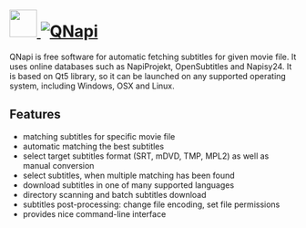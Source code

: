 # [<img src="https://cdn.rawgit.com/AdmiringWorm/chocolatey-packages/e22951a2f623905613b880e72574ec94b034455b/icons/qnapi.png" height="48" width="48" /> ![QNapi](https://img.shields.io/chocolatey/v/qnapi.svg?label=QNapi&style=for-the-badge)](https://chocolatey.org/packages/qnapi)

QNapi is free software for automatic fetching subtitles for given movie file. It uses online databases such as NapiProjekt, OpenSubtitles and Napisy24. It is based on Qt5 library, so it can be launched on any supported operating system, including Windows, OSX and Linux.

## Features
- matching subtitles for specific movie file
- automatic matching the best subtitles
- select target subtitles format (SRT, mDVD, TMP, MPL2) as well as manual conversion
- select subtitles, when multiple matching has been found
- download subtitles in one of many supported languages
- directory scanning and batch subtitles download
- subtitles post-processing: change file encoding, set file permissions
- provides nice command-line interface
